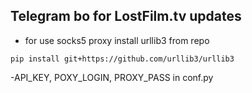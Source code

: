 Telegram bo for LostFilm.tv updates
----------------
- for use socks5 proxy install urllib3 from repo
```
pip install git+https://github.com/urllib3/urllib3
```
-API_KEY, POXY_LOGIN, PROXY_PASS in conf.py
